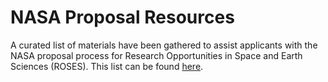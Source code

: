# NASA Proposal Resources

A curated list of materials have been gathered to assist applicants with the NASA proposal process for Research Opportunities in Space and Earth Sciences (ROSES). This list can be found [here](https://nasa.github.io/Transform-to-Open-Science-Book/Proposal_Resources/readme.html).
